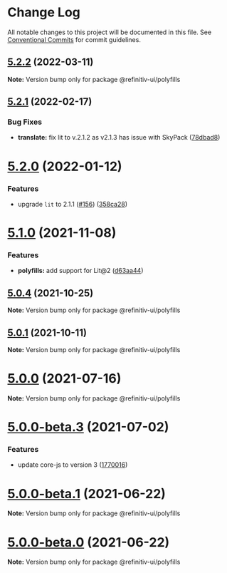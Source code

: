 # Change Log

All notable changes to this project will be documented in this file.
See [Conventional Commits](https://conventionalcommits.org) for commit guidelines.

## [5.2.2](https://github.com/Refinitiv/refinitiv-ui/compare/@refinitiv-ui/polyfills@5.2.1...@refinitiv-ui/polyfills@5.2.2) (2022-03-11)

**Note:** Version bump only for package @refinitiv-ui/polyfills





## [5.2.1](https://github.com/Refinitiv/refinitiv-ui/compare/@refinitiv-ui/polyfills@5.2.0...@refinitiv-ui/polyfills@5.2.1) (2022-02-17)


### Bug Fixes

* **translate:** fix lit to v.2.1.2 as v2.1.3 has issue with SkyPack ([78dbad8](https://github.com/Refinitiv/refinitiv-ui/commit/78dbad875d87c9d8c47333f323834e4ea70bbd9d))





# [5.2.0](https://github.com/Refinitiv/refinitiv-ui/compare/@refinitiv-ui/polyfills@5.1.0...@refinitiv-ui/polyfills@5.2.0) (2022-01-12)


### Features

* upgrade `lit` to 2.1.1 ([#156](https://github.com/Refinitiv/refinitiv-ui/issues/156)) ([358ca28](https://github.com/Refinitiv/refinitiv-ui/commit/358ca282491075973f12895bddbac990b79b00e6))





# [5.1.0](https://github.com/Refinitiv/refinitiv-ui/compare/@refinitiv-ui/polyfills@5.0.4...@refinitiv-ui/polyfills@5.1.0) (2021-11-08)


### Features

* **polyfills:** add support for Lit@2 ([d63aa44](https://github.com/Refinitiv/refinitiv-ui/commit/d63aa448199da4417725033765e773102c5c6817))





## [5.0.4](https://github.com/Refinitiv/refinitiv-ui/compare/@refinitiv-ui/polyfills@5.0.1...@refinitiv-ui/polyfills@5.0.4) (2021-10-25)

**Note:** Version bump only for package @refinitiv-ui/polyfills





## [5.0.1](https://github.com/Refinitiv/refinitiv-ui/compare/@refinitiv-ui/polyfills@5.0.0...@refinitiv-ui/polyfills@5.0.1) (2021-10-11)

**Note:** Version bump only for package @refinitiv-ui/polyfills





# [5.0.0](https://git.sami.int.thomsonreuters.com/elf/refinitiv-ui/compare/@refinitiv-ui/polyfills@5.0.0-beta.3...@refinitiv-ui/polyfills@5.0.0) (2021-07-16)

**Note:** Version bump only for package @refinitiv-ui/polyfills





# [5.0.0-beta.3](https://git.sami.int.thomsonreuters.com/elf/refinitiv-ui/compare/@refinitiv-ui/polyfills@5.0.0-beta.1...@refinitiv-ui/polyfills@5.0.0-beta.3) (2021-07-02)

### Features

- update core-js to version 3 ([1770016](https://git.sami.int.thomsonreuters.com/elf/refinitiv-ui/commits/17700160020f6270675c692d9702a6bc844ca536))

# [5.0.0-beta.1](https://git.sami.int.thomsonreuters.com/elf/refinitiv-ui/compare/@refinitiv-ui/polyfills@5.0.0-beta.0...@refinitiv-ui/polyfills@5.0.0-beta.1) (2021-06-22)

**Note:** Version bump only for package @refinitiv-ui/polyfills

# [5.0.0-beta.0](https://git.sami.int.thomsonreuters.com/elf/refinitiv-ui/compare/@refinitiv-ui/polyfills@5.0.0-alpha.2...@refinitiv-ui/polyfills@5.0.0-beta.0) (2021-06-22)

**Note:** Version bump only for package @refinitiv-ui/polyfills
